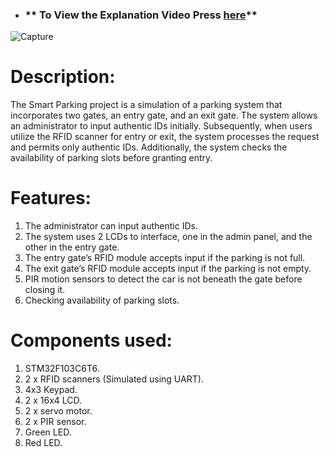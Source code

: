 - ### ** To View the Explanation Video Press [here](https://drive.google.com/file/d/1e63wff3yp4qt_NsAAtDSoXb--Aou8DEj/view?usp=sharing)**

![Capture]()

# Description:

The Smart Parking project is a simulation of a parking system that incorporates two gates, an entry gate, and an exit gate.
The system allows an administrator to input authentic IDs initially. Subsequently, when users utilize the RFID scanner for entry or exit, the system processes the request and permits only authentic IDs.
Additionally, the system checks the availability of parking slots before granting entry.

# Features:

1. The administrator can input authentic IDs.
2. The system uses 2 LCDs to interface, one in the admin panel, and the other in the entry gate.
3. The entry gate’s RFID module accepts input if the parking is not full.
4. The exit gate’s RFID module accepts input if the parking is not empty.
5. PIR motion sensors to detect the car is not beneath the gate before closing it.
6. Checking availability of parking slots.

# Components used:

1. STM32F103C6T6.
2. 2 x RFID scanners (Simulated using UART).
3. 4x3 Keypad.
4. 2 x 16x4 LCD.
5. 2 x servo motor.
6. 2 x PIR sensor.
7. Green LED.
8. Red LED.
